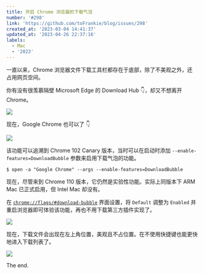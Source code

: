 ```yaml
---
title: 开启 Chrome 浏览器的下载气泡
number: '#298'
link: 'https://github.com/toFrankie/blog/issues/298'
created_at: '2023-03-04 14:41:37'
updated_at: '2023-04-26 22:37:16'
labels:
  - Mac
  - '2023'
---
```

一直以来，Chrome 浏览器文件下载工具栏都存在于底部，除了不美观之外，还占用网页空间。

你有没有很羡慕隔壁 Microsoft Edge 的 Download Hub 👇，却又不想离开 Chrome。

![](https://cdn.jsdelivr.net/gh/toFrankie/blog/images/1677910377682.gif)

现在，Google Chrome 也可以了 👇

![](https://cdn.jsdelivr.net/gh/toFrankie/blog/images/1677910556014.gif)

该功能可以追溯到 Chrome 102 Canary 版本，当时可以在启动时添加 `--enable-features=DownloadBubble` 参数来启用下载气泡的功能。

```shell
$ open -a "Google Chrome" --args --enable-features=DownloadBubble
```

现在，尽管来到 Chrome 110 版本，它仍然是实验性功能。实际上同版本下 ARM Mac 已正式启用，但 Intel Mac 却没有。

在 [`chrome://flags/#download-bubble`](chrome://flags/#download-bubble) 界面设置，将 `Default` 调整为 `Enabled` 并重启浏览器即可体验该功能，再也不用下载第三方插件实现了。


![](https://cdn.jsdelivr.net/gh/toFrankie/blog/images/1677911499825.png)

现在，下载文件会出现在左上角位置，美观且不占位置。在不使用快捷键也能更快地进入下载列表了。

![](https://cdn.jsdelivr.net/gh/toFrankie/blog/images/1677911650077.png)

The end.

